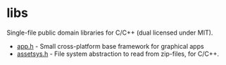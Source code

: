 # libs
Single-file public domain libraries for C/C++ (dual licensed under MIT).

* [app.h](app.md) - Small cross-platform base framework for graphical apps
* [assetsys.h](assetsys.md) - File system abstraction to read from zip-files, for C/C++.
